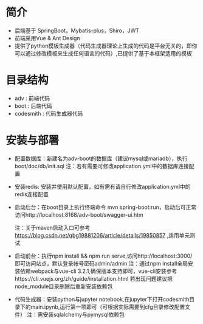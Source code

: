 ﻿# 简介

  * 后端基于 SpringBoot，Mybatis-plus，Shiro，JWT
  * 前端采用Vue & Ant Design
  * 提供了python模板生成器（代码生成器理论上生成的代码是平台无关的，即你可以通过修改模板来生成任何语言的代码）,已提供了基于本框架适用的模板
  
  
# 目录结构
  * adv : 前端代码
  * boot : 后端代码
  * codesmith : 代码生成器代码
  
# 安装与部署

  * 配置数据库：新建名为adv-boot的数据库（建议mysql或mariadb），执行boot/doc/db/init.sql
    注：若有需要可修改application.yml中的数据库连接配置
    
  * 安装redis: 安装并使用默认配置，如有需有请自行修改application.yml中的redis连接配置

  * 启动后台：在boot目录上执行终端命令 mvn spring-boot:run，启动后可正常访问http://localhost:8168/adv-boot/swagger-ui.htm
    
    注：关于maven启动入口可参考 https://blog.csdn.net/qbg19881206/article/details/19850857 ,适用单元测试
    
  * 启动前台：执行npm install && npm run serve,访问http://localhost:3000/ 即可访问站点，默认登录帐号密码admin/admin
    注：通过npm install全局安装依赖webpack与vue-cli 3.2.1,确保版本支持即可，vue-cli安装参考https://cli.vuejs.org/zh/guide/installation.html
    若出现问题建议把node_module目录删除后重新安装依赖包
  
  * 代码生成器：安装python与jupyter notebook,在jupyter下打开codesmith目录下的main.ipynb,运行第一项即可（可根据实际需要到cfg目录修改配置文件）
    注：需安装sqlalchemy与pymysql依赖包
